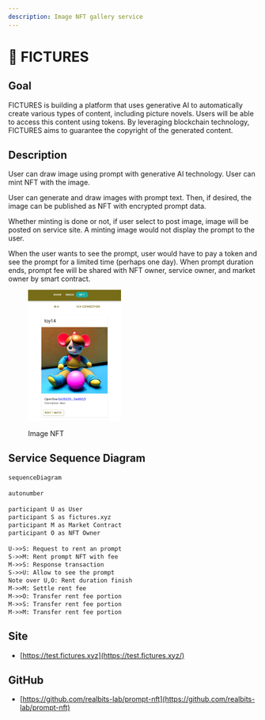 ```yaml
---
description: Image NFT gallery service
---
```


# 🌅 FICTURES

## Goal

FICTURES is building a platform that uses generative AI to automatically create various types of content, including picture novels. Users will be able to access this content using tokens. By leveraging blockchain technology, FICTURES aims to guarantee the copyright of the generated content.

## Description

User can draw image using prompt with generative AI technology. User can mint NFT with the image.

User can generate and draw images with prompt text. Then, if desired, the image can be published as NFT with encrypted prompt data.

Whether minting is done or not, if user select to post image, image will be posted on service site. A minting image would not display the prompt to the user.

When the user wants to see the prompt, user would have to pay a token and see the prompt for a limited time (perhaps one day). When prompt duration ends, prompt fee will be shared with NFT owner, service owner, and market owner by smart contract.

<div data-full-width="false"><figure><img src="../.gitbook/assets/image (4).png" alt="" width="188"><figcaption><p>Image NFT</p></figcaption></figure></div>

## Service Sequence Diagram

```mermaid
sequenceDiagram

autonumber

participant U as User
participant S as fictures.xyz
participant M as Market Contract
participant O as NFT Owner

U->>S: Request to rent an prompt
S->>M: Rent prompt NFT with fee
M->>S: Response transaction
S->>U: Allow to see the prompt
Note over U,O: Rent duration finish
M->>M: Settle rent fee
M->>O: Transfer rent fee portion
M->>S: Transfer rent fee portion
M->>M: Transfer rent fee portion
```

## **Site**

* [https://test.fictures.xyz](https://test.fictures.xyz/)

## **GitHub**

* [https://github.com/realbits-lab/prompt-nft](https://github.com/realbits-lab/prompt-nft)
